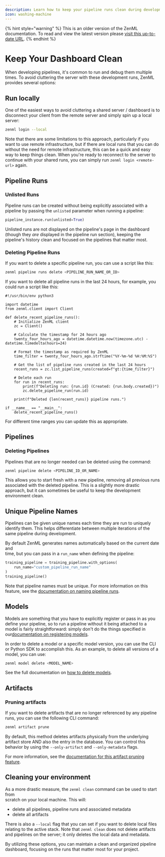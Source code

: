 ```yaml
---
description: Learn how to keep your pipeline runs clean during development.
icon: washing-machine
---
```


{% hint style="warning" %}
This is an older version of the ZenML documentation. To read and view the latest version please [visit this up-to-date URL](https://docs.zenml.io).
{% endhint %}


# Keep Your Dashboard Clean

When developing pipelines, it's common to run and debug them multiple times. To avoid cluttering the server with these development runs, ZenML provides several options:

## Run locally

One of the easiest ways to avoid cluttering a shared server / dashboard is to disconnect your client from the remote server and simply spin up a local server:

```bash
zenml login --local
```

Note that there are some limitations to this approach, particularly if you want to use remote infrastructure, but if there are local runs that you can do without the need for remote infrastructure, this can be a quick and easy way to keep things clean. When you're ready to reconnect to the server to continue with your shared runs, you can simply run `zenml login <remote-url>` again.

## Pipeline Runs

### Unlisted Runs

Pipeline runs can be created without being explicitly associated with a pipeline by passing the `unlisted` parameter when running a pipeline:

```python
pipeline_instance.run(unlisted=True)
```

Unlisted runs are not displayed on the pipeline's page in the dashboard (though they _are_ displayed in the pipeline run section), keeping the pipeline's history clean and focused on the pipelines that matter most.

### Deleting Pipeline Runs

If you want to delete a specific pipeline run, you can use a script like this:

```bash
zenml pipeline runs delete <PIPELINE_RUN_NAME_OR_ID>
```

If you want to delete all pipeline runs in the last 24 hours, for example, you\
could run a script like this:

```
#!/usr/bin/env python3

import datetime
from zenml.client import Client

def delete_recent_pipeline_runs():
    # Initialize ZenML client
    zc = Client()
    
    # Calculate the timestamp for 24 hours ago
    twenty_four_hours_ago = datetime.datetime.now(timezone.utc) - datetime.timedelta(hours=24)
    
    # Format the timestamp as required by ZenML
    time_filter = twenty_four_hours_ago.strftime("%Y-%m-%d %H:%M:%S")
    
    # Get the list of pipeline runs created in the last 24 hours
    recent_runs = zc.list_pipeline_runs(created=f"gt:{time_filter}")
    
    # Delete each run
    for run in recent_runs:
        print(f"Deleting run: {run.id} (Created: {run.body.created})")
        zc.delete_pipeline_run(run.id)
    
    print(f"Deleted {len(recent_runs)} pipeline runs.")

if __name__ == "__main__":
    delete_recent_pipeline_runs()
```

For different time ranges you can update this as appropriate.

## Pipelines

### Deleting Pipelines

Pipelines that are no longer needed can be deleted using the command:

```bash
zenml pipeline delete <PIPELINE_ID_OR_NAME>
```

This allows you to start fresh with a new pipeline, removing all previous runs associated with the deleted pipeline. This is a slightly more drastic approach, but it can sometimes be useful to keep the development environment clean.

## Unique Pipeline Names

Pipelines can be given unique names each time they are run to uniquely identify them. This helps differentiate between multiple iterations of the same pipeline during development.

By default ZenML generates names automatically based on the current date and\
time, but you can pass in a `run_name` when defining the pipeline:

```python
training_pipeline = training_pipeline.with_options(
    run_name="custom_pipeline_run_name"
)
training_pipeline()
```

Note that pipeline names must be unique. For more information on this feature, see the [documentation on naming pipeline runs](https://docs.zenml.io/user-guides/best-practices/keep-your-dashboard-server-clean).

## Models

Models are something that you have to explicitly register or pass in as you define your pipeline, so to run a pipeline without it being attached to a model is fairly straightforward: simply don't do the things specified in our[documentation on registering models](https://docs.zenml.io/concepts/models).

In order to delete a model or a specific model version, you can use the CLI or Python SDK to accomplish this. As an example, to delete all versions of a model, you can use:

```bash
zenml model delete <MODEL_NAME>
```

See the full documentation on [how to delete models](https://docs.zenml.io/how-to/model-management-metrics/model-control-plane/delete-a-model).

## Artifacts

### Pruning artifacts

If you want to delete artifacts that are no longer referenced by any pipeline\
runs, you can use the following CLI command:

```bash
zenml artifact prune
```

By default, this method deletes artifacts physically from the underlying artifact store AND also the entry in the database. You can control this behavior by using the `--only-artifact` and `--only-metadata` flags.

For more information, see the [documentation for this artifact pruning feature](https://docs.zenml.io/how-to/data-artifact-management/handle-data-artifacts/delete-an-artifact).

## Cleaning your environment

As a more drastic measure, the `zenml clean` command can be used to start from\
scratch on your local machine. This will:

* delete all pipelines, pipeline runs and associated metadata
* delete all artifacts

There is also a `--local` flag that you can set if you want to delete local files relating to the active stack. Note that `zenml clean` does not delete artifacts and pipelines on the server; it only deletes the local data and metadata.

By utilizing these options, you can maintain a clean and organized pipeline dashboard, focusing on the runs that matter most for your project.